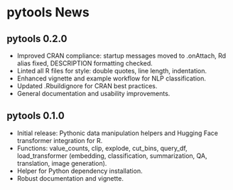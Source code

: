 # pytools News

## pytools 0.2.0

- Improved CRAN compliance: startup messages moved to .onAttach, Rd alias fixed, DESCRIPTION formatting checked.
- Linted all R files for style: double quotes, line length, indentation.
- Enhanced vignette and example workflow for NLP classification.
- Updated .Rbuildignore for CRAN best practices.
- General documentation and usability improvements.

## pytools 0.1.0

- Initial release: Pythonic data manipulation helpers and Hugging Face transformer integration for R.
- Functions: value_counts, clip, explode, cut_bins, query_df, load_transformer (embedding, classification, summarization, QA, translation, image generation).
- Helper for Python dependency installation.
- Robust documentation and vignette. 